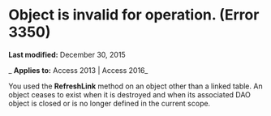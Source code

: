 
# Object is invalid for operation. (Error 3350)

 **Last modified:** December 30, 2015

 _ **Applies to:** Access 2013 | Access 2016_

You used the  **RefreshLink** method on an object other than a linked table. An object ceases to exist when it is destroyed and when its associated DAO object is closed or is no longer defined in the current scope.

